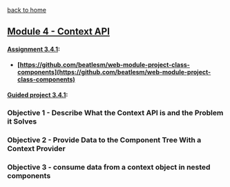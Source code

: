 [back to home](https://github.com/beatlesm/)

## [Module 4 - Context API](https://github.com/beatlesm/web/tree/main/3.4/Module341)

#### [Assignment 3.4.1](https://github.com/beatlesm/web/tree/main/3.4/Module341/Assignment341):

-   **[https://github.com/beatlesm/web-module-project-class-components](https://github.com/beatlesm/web-module-project-class-components)**
   
#### [Guided project 3.4.1](https://github.com/beatlesm/web/tree/main/3.4/Module341/guided341):


### Objective 1 - Describe What the Context API is and the Problem it Solves

### Objective 2 - Provide Data to the Component Tree With a Context Provider

### Objective 3 - consume data from a context object in nested components